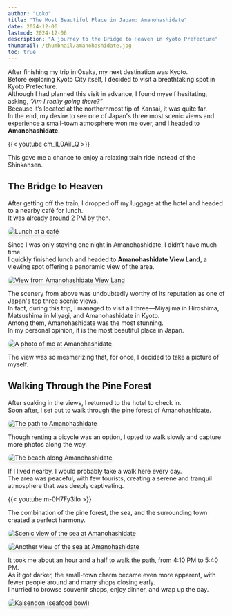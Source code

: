 ```yaml
---
author: "Loko"
title: "The Most Beautiful Place in Japan: Amanohashidate"
date: 2024-12-06
lastmod: 2024-12-06
description: "A journey to the Bridge to Heaven in Kyoto Prefecture"
thumbnail: /thumbnail/amanohashidate.jpg
toc: true
---
```


After finishing my trip in Osaka, my next destination was Kyoto.  
Before exploring Kyoto City itself, I decided to visit a breathtaking spot in Kyoto Prefecture.  
Although I had planned this visit in advance, I found myself hesitating, asking, *“Am I really going there?”*  
Because it’s located at the northernmost tip of Kansai, it was quite far.  
In the end, my desire to see one of Japan's three most scenic views and experience a small-town atmosphere won me over, and I headed to **Amanohashidate**.

{{< youtube cm_lL0AilLQ >}}

This gave me a chance to enjoy a relaxing train ride instead of the Shinkansen.

## The Bridge to Heaven

After getting off the train, I dropped off my luggage at the hotel and headed to a nearby café for lunch.  
It was already around 2 PM by then.

![Lunch at a café](/jr-travel/amanohashidate-1.jpg)

Since I was only staying one night in Amanohashidate, I didn’t have much time.  
I quickly finished lunch and headed to **Amanohashidate View Land**, a viewing spot offering a panoramic view of the area.

![View from Amanohashidate View Land](/jr-travel/amanohashidate-2.jpg)

The scenery from above was undoubtedly worthy of its reputation as one of Japan's top three scenic views.  
In fact, during this trip, I managed to visit all three—Miyajima in Hiroshima, Matsushima in Miyagi, and Amanohashidate in Kyoto.  
Among them, Amanohashidate was the most stunning.  
In my personal opinion, it is the most beautiful place in Japan.

![A photo of me at Amanohashidate](/jr-travel/amanohashidate-3.jpg)

The view was so mesmerizing that, for once, I decided to take a picture of myself.

## Walking Through the Pine Forest

After soaking in the views, I returned to the hotel to check in.  
Soon after, I set out to walk through the pine forest of Amanohashidate.

![The path to Amanohashidate](/jr-travel/amanohashidate-4.jpg)

Though renting a bicycle was an option, I opted to walk slowly and capture more photos along the way.

![The beach along Amanohashidate](/jr-travel/amanohashidate-5.jpg)

If I lived nearby, I would probably take a walk here every day.  
The area was peaceful, with few tourists, creating a serene and tranquil atmosphere that was deeply captivating.

{{< youtube m-0H7Fy3iIo >}}

The combination of the pine forest, the sea, and the surrounding town created a perfect harmony.

![Scenic view of the sea at Amanohashidate](/jr-travel/amanohashidate-6.jpg)

![Another view of the sea at Amanohashidate](/jr-travel/amanohashidate-7.jpg)

It took me about an hour and a half to walk the path, from 4:10 PM to 5:40 PM.  
As it got darker, the small-town charm became even more apparent, with fewer people around and many shops closing early.  
I hurried to browse souvenir shops, enjoy dinner, and wrap up the day.

![Kaisendon (seafood bowl)](/jr-travel/amanohashidate-8.jpg)

<style>
  img {
    border-radius: 10px;
    box-shadow: 0 4px 6px rgba(0, 0, 0, 0.1);
    transition: transform 0.2s ease, box-shadow 0.2s ease;
  }

  img:hover {
    transform: scale(1.05);
    box-shadow: 0 8px 12px rgba(0, 0, 0, 0.2);
  }
</style>

